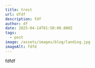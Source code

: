 ```yaml
---
title: trest
url: dfdf
description: fdf
author: df
date: 2025-04-14T01:50:00.000Z
tags:
  - post
image: /assets/images/blog/landing.jpg
imageAlt: fdfd
---
```

fdfdf
